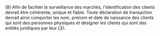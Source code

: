 (8) Afin de faciliter la surveillance des marchés, l'identification des clients devrait être cohérente, unique et fiable. Toute déclaration de transaction devrait ainsi comporter les nom, prénom et date de naissance des clients qui sont des personnes physiques et désigner les clients qui sont des entités juridiques par leur LEI.